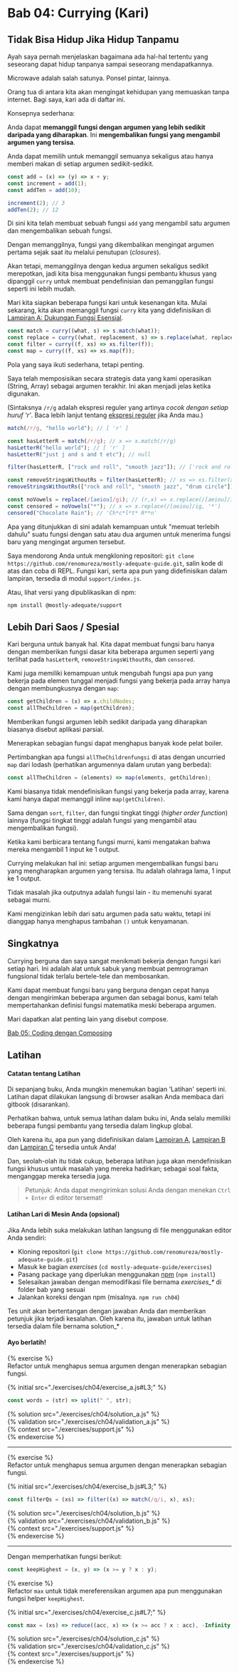 # Bab 04: Currying (Kari)

## Tidak Bisa Hidup Jika Hidup Tanpamu

Ayah saya pernah menjelaskan bagaimana ada hal-hal tertentu yang seseorang dapat hidup tanpanya sampai seseorang mendapatkannya.

Microwave adalah salah satunya. Ponsel pintar, lainnya.

Orang tua di antara kita akan mengingat kehidupan yang memuaskan tanpa internet. Bagi saya, kari ada di daftar ini.

Konsepnya sederhana:

Anda dapat **memanggil fungsi dengan argumen yang lebih sedikit daripada yang diharapkan**. Ini **mengembalikan fungsi yang mengambil argumen yang tersisa**.

Anda dapat memilih untuk memanggil semuanya sekaligus atau hanya memberi makan di setiap argumen sedikit-sedikit.

```js
const add = (x) => (y) => x + y;
const increment = add(1);
const addTen = add(10);

increment(2); // 3
addTen(2); // 12
```

Di sini kita telah membuat sebuah fungsi `add` yang mengambil satu argumen dan mengembalikan sebuah fungsi.

Dengan memanggilnya, fungsi yang dikembalikan mengingat argumen pertama sejak saat itu melalui penutupan (_closures_).

Akan tetapi, memanggilnya dengan kedua argumen sekaligus sedikit merepotkan, jadi kita bisa menggunakan fungsi pembantu khusus yang dipanggil `curry` untuk membuat pendefinisian dan pemanggilan fungsi seperti ini lebih mudah.

Mari kita siapkan beberapa fungsi kari untuk kesenangan kita. Mulai sekarang, kita akan memanggil fungsi `curry` kita yang didefinisikan di [Lampiran A: Dukungan Fungsi Esensial](./appendix_a-id.md).

```js
const match = curry((what, s) => s.match(what));
const replace = curry((what, replacement, s) => s.replace(what, replacement));
const filter = curry((f, xs) => xs.filter(f));
const map = curry((f, xs) => xs.map(f));
```

Pola yang saya ikuti sederhana, tetapi penting.

Saya telah memposisikan secara strategis data yang kami operasikan (String, Array) sebagai argumen terakhir. Ini akan menjadi jelas ketika digunakan.

(Sintaksnya `/r/g` adalah ekspresi reguler yang artinya _cocok dengan setiap huruf 'r'_. Baca lebih lanjut tentang [ekspresi reguler](https://developer.mozilla.org/en-US/docs/Web/JavaScript/Guide/Regular_Expressions) jika Anda mau.)

```js
match(/r/g, "hello world"); // [ 'r' ]

const hasLetterR = match(/r/g); // x => x.match(/r/g)
hasLetterR("hello world"); // [ 'r' ]
hasLetterR("just j and s and t etc"); // null

filter(hasLetterR, ["rock and roll", "smooth jazz"]); // ['rock and roll']

const removeStringsWithoutRs = filter(hasLetterR); // xs => xs.filter(x => x.match(/r/g))
removeStringsWithoutRs(["rock and roll", "smooth jazz", "drum circle"]); // ['rock and roll', 'drum circle']

const noVowels = replace(/[aeiou]/gi); // (r,x) => x.replace(/[aeiou]/ig, r)
const censored = noVowels("*"); // x => x.replace(/[aeiou]/ig, '*')
censored("Chocolate Rain"); // 'Ch*c*l*t* R**n'
```

Apa yang ditunjukkan di sini adalah kemampuan untuk "memuat terlebih dahulu" suatu fungsi dengan satu atau dua argumen untuk menerima fungsi baru yang mengingat argumen tersebut.

Saya mendorong Anda untuk mengkloning repositori: `git clone https://github.com/renomureza/mostly-adequate-guide.git`, salin kode di atas dan coba di REPL. Fungsi kari, serta apa pun yang didefinisikan dalam lampiran, tersedia di modul `support/index.js`.

Atau, lihat versi yang dipublikasikan di npm:

```
npm install @mostly-adequate/support
```

## Lebih Dari Saos / Spesial

Kari berguna untuk banyak hal. Kita dapat membuat fungsi baru hanya dengan memberikan fungsi dasar kita beberapa argumen seperti yang terlihat pada `hasLetterR`, `removeStringsWithoutRs`, dan `censored`.

Kami juga memiliki kemampuan untuk mengubah fungsi apa pun yang bekerja pada elemen tunggal menjadi fungsi yang bekerja pada array hanya dengan membungkusnya dengan `map`:

```js
const getChildren = (x) => x.childNodes;
const allTheChildren = map(getChildren);
```

Memberikan fungsi argumen lebih sedikit daripada yang diharapkan biasanya disebut aplikasi parsial.

Menerapkan sebagian fungsi dapat menghapus banyak kode pelat boiler.

Pertimbangkan apa fungsi `allTheChildrenfungsi` di atas dengan uncurried `map` dari lodash (perhatikan argumennya dalam urutan yang berbeda):

```js
const allTheChildren = (elements) => map(elements, getChildren);
```

Kami biasanya tidak mendefinisikan fungsi yang bekerja pada array, karena kami hanya dapat memanggil inline `map(getChildren)`.

Sama dengan `sort`, `filter`, dan fungsi tingkat tinggi (_higher order function_) lainnya (fungsi tingkat tinggi adalah fungsi yang mengambil atau mengembalikan fungsi).

Ketika kami berbicara tentang fungsi murni, kami mengatakan bahwa mereka mengambil 1 input ke 1 output.

Currying melakukan hal ini: setiap argumen mengembalikan fungsi baru yang mengharapkan argumen yang tersisa. Itu adalah olahraga lama, 1 input ke 1 output.

Tidak masalah jika outputnya adalah fungsi lain - itu memenuhi syarat sebagai murni.

Kami mengizinkan lebih dari satu argumen pada satu waktu, tetapi ini dianggap hanya menghapus tambahan `()` untuk kenyamanan.

## Singkatnya

Currying berguna dan saya sangat menikmati bekerja dengan fungsi kari setiap hari. Ini adalah alat untuk sabuk yang membuat pemrograman fungsional tidak terlalu bertele-tele dan membosankan.

Kami dapat membuat fungsi baru yang berguna dengan cepat hanya dengan mengirimkan beberapa argumen dan sebagai bonus, kami telah mempertahankan definisi fungsi matematika meski beberapa argumen.

Mari dapatkan alat penting lain yang disebut compose.

[Bab 05: Coding dengan Composing](ch05-id.md)

## Latihan

#### Catatan tentang Latihan

Di sepanjang buku, Anda mungkin menemukan bagian 'Latihan' seperti ini. Latihan dapat dilakukan langsung di browser asalkan Anda membaca dari gitbook (disarankan).

Perhatikan bahwa, untuk semua latihan dalam buku ini, Anda selalu memiliki beberapa fungsi pembantu yang tersedia dalam lingkup global.

Oleh karena itu, apa pun yang didefinisikan dalam [Lampiran A](./appendix_a-id.md),
[Lampiran B](./appendix_b-id.md) dan [Lampiran C](./appendix_c-id.md) tersedia untuk Anda!

Dan, seolah-olah itu tidak cukup, beberapa latihan juga akan mendefinisikan fungsi khusus untuk masalah yang mereka hadirkan; sebagai soal fakta, menganggap mereka tersedia juga.

> Petunjuk: Anda dapat mengirimkan solusi Anda dengan menekan `Ctrl + Enter` di editor tersemat!

#### Latihan Lari di Mesin Anda (opsional)

Jika Anda lebih suka melakukan latihan langsung di file menggunakan editor Anda sendiri:

- Kloning repositori (`git clone https://github.com/renomureza/mostly-adequate-guide.git`)
- Masuk ke bagian _exercises_ (`cd mostly-adequate-guide/exercises`)
- Pasang package yang diperlukan menggunakan [npm](https://docs.npmjs.com/downloading-and-installing-node-js-and-npm) (`npm install`)
- Selesaikan jawaban dengan memodifikasi file bernama _exercises\_\*_ di folder bab yang sesuai
- Jalankan koreksi dengan npm (misalnya. `npm run ch04`)

Tes unit akan bertentangan dengan jawaban Anda dan memberikan petunjuk jika terjadi kesalahan. Oleh karena itu, jawaban untuk latihan tersedia dalam file bernama solution\_\* .

#### Ayo berlatih!

{% exercise %}  
Refactor untuk menghapus semua argumen dengan menerapkan sebagian fungsi.

{% initial src="./exercises/ch04/exercise_a.js#L3;" %}

```js
const words = (str) => split(" ", str);
```

{% solution src="./exercises/ch04/solution_a.js" %}  
{% validation src="./exercises/ch04/validation_a.js" %}  
{% context src="./exercises/support.js" %}  
{% endexercise %}

---

{% exercise %}  
Refactor untuk menghapus semua argumen dengan menerapkan sebagian fungsi.

{% initial src="./exercises/ch04/exercise_b.js#L3;" %}

```js
const filterQs = (xs) => filter((x) => match(/q/i, x), xs);
```

{% solution src="./exercises/ch04/solution_b.js" %}  
{% validation src="./exercises/ch04/validation_b.js" %}  
{% context src="./exercises/support.js" %}  
{% endexercise %}

---

Dengan memperhatikan fungsi berikut:

```js
const keepHighest = (x, y) => (x >= y ? x : y);
```

{% exercise %}  
Refactor `max` untuk tidak mereferensikan argumen apa pun menggunakan fungsi helper `keepHighest`.

{% initial src="./exercises/ch04/exercise_c.js#L7;" %}

```js
const max = (xs) => reduce((acc, x) => (x >= acc ? x : acc), -Infinity, xs);
```

{% solution src="./exercises/ch04/solution_c.js" %}  
{% validation src="./exercises/ch04/validation_c.js" %}  
{% context src="./exercises/support.js" %}  
{% endexercise %}
